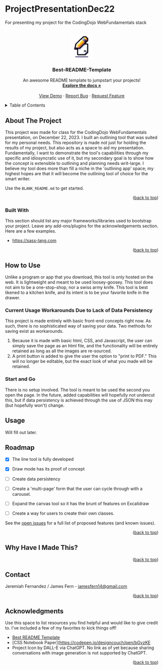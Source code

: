 # ProjectPresentationDec22
For presenting my project for the CodingDojo WebFundamentals stack


<!-- Improved compatibility of back to top link: See: https://github.com/othneildrew/Best-README-Template/pull/73 -->
<a name="readme-top"></a>
<!--
*** Thanks for checking out the Best-README-Template. If you have a suggestion
*** that would make this better, please fork the repo and create a pull request
*** or simply open an issue with the tag "enhancement".
*** Don't forget to give the project a star!
*** Thanks again! Now go create something AMAZING! :D
-->



<!-- PROJECT LOGO -->
<br />
<div align="center">
  <a href="https://github.com/othneildrew/Best-README-Template">
    <img src="\presentation-images\project-icon.png" alt="Logo" width="70" height="80">
  </a>

  <h3 align="center">Best-README-Template</h3>

  <p align="center">
    An awesome README template to jumpstart your projects!
    <br />
    <a href="https://github.com/othneildrew/Best-README-Template"><strong>Explore the docs »</strong></a>
    <br />
    <br />
    <a href="https://github.com/othneildrew/Best-README-Template">View Demo</a>
    ·
    <a href="https://github.com/othneildrew/Best-README-Template/issues">Report Bug</a>
    ·
    <a href="https://github.com/othneildrew/Best-README-Template/issues">Request Feature</a>
  </p>
</div>



<!-- TABLE OF CONTENTS -->
<details>
  <summary>Table of Contents</summary>
  <ol>
    <li>
      <a href="#about-the-project">About The Project</a>
      <ul>
        <li><a href="#built-with">Built With</a></li>
      </ul>
    </li>
    <li>
      <a href="#getting-started">Getting Started</a>
      <ul>
        <li><a href="#prerequisites">Prerequisites</a></li>
        <li><a href="#installation">Installation</a></li>
      </ul>
    </li>
    <li><a href="#usage">Usage</a></li>
    <li><a href="#roadmap">Roadmap</a></li>
    <li><a href="#contributing">Contributing</a></li>
    <li><a href="#license">License</a></li>
    <li><a href="#contact">Contact</a></li>
    <li><a href="#acknowledgments">Acknowledgments</a></li>
  </ol>
</details>



<!-- ABOUT THE PROJECT -->
## About The Project

This project was made for class for the CodingDojo WebFundamentals presentation, on December 22, 2023. I built an outlining tool that was suited for my personal needs. This repository is made not just for holding the results of my project, but also acts as a space to aid my presentation. Fundamentally, I want to demonstrate the tool's capabilities through my specific and idiosyncratic use of it, but my secondary goal is to show how the concept is extensible to outlining and planning needs writ-large. I believe my tool does more than fill a niche in the 'outlining app' space; my highest hopes are that it will become the outlining tool of choice for the smart writer.

Use the `BLANK_README.md` to get started.

<p align="right">(<a href="#readme-top">back to top</a>)</p>



### Built With

This section should list any major frameworks/libraries used to bootstrap your project. Leave any add-ons/plugins for the acknowledgements section. Here are a few examples.

- https://sass-lang.com


<p align="right">(<a href="#readme-top">back to top</a>)</p>



<!-- How to Use -->
## How to Use

Unlike a program or app that you download, this tool is only hosted on the web. It is lightweight and meant to be used loosey-goosey. This tool does not aim to be a one-stop-shop, nor a swiss army knife. This tool is best likened to a kitchen knife, and its intent is to be your favorite knife in the drawer. 

### Current Usage Workarounds Due to Lack of Data Persistency

This project is made entirely with basic front-end concepts right now. As such, there is no sophisticated way of saving your data. Two methods for saving exist as workarounds. 

1. Because it is made with basic html, CSS, and Javascript, the user can simply save the page as an html file, and the functionality will be entirely retained as long as all the images are re-sourced.
2. A print button is added to give the user the option to "print to PDF." This will no longer be editable, but the exact look of what you made will be retained.

### Start and Go

There is no setup involved. The tool is meant to be used the second you open the page. In the future, added capabilities will hopefully not undercut this, but if data persistency is achieved through the use of JSON this may (but hopefully won't) change. 


<!-- USAGE EXAMPLES -->
## Usage

Will fill out later. 


<!-- ROADMAP -->
## Roadmap

- [x] The line tool is fully developed
- [x] Draw mode has its proof of concept
- [ ] Create data persistency
- [ ] Create a 'multi-page' form that the user can cycle through with a carousel. 
- [ ] Expand the canvas tool so it has the brunt of features on Excalidraw
- [ ] Create a way for users to create their own classes. 


See the [open issues](https://github.com/othneildrew/Best-README-Template/issues) for a full list of proposed features (and known issues).

<p align="right">(<a href="#readme-top">back to top</a>)</p>



<!-- Screenshots for Presentation Use -->
## Why Have I Made This?


<p align="right">(<a href="#readme-top">back to top</a>)</p>






<!-- CONTACT -->
## Contact

Jeremiah Fernandez / James Fern - jamesfern14@gmail.com

<p align="right">(<a href="#readme-top">back to top</a>)</p>



<!-- ACKNOWLEDGMENTS -->
## Acknowledgments

Use this space to list resources you find helpful and would like to give credit to. I've included a few of my favorites to kick things off!

* [Best README Template](https://github.com/othneildrew/Best-README-Template)
* [CSS Notebook Paper](https://codepen.io/designcouch/pen/bGvzKE
* Project Icon by DALL-E via ChatGPT. No link as of yet because sharing conversations with image generation is not supported by ChatGPT. 


<p align="right">(<a href="#readme-top">back to top</a>)</p>

<!-- MARKDOWN LINKS & IMAGES -->

